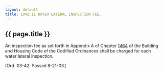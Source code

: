 ```yaml
---
layout: default 
title: 1042.11 WATER LATERAL INSPECTION FEE.
---
```


{{ page.title }}
----------------

An inspection fee as set forth in Appendix A of Chapter
[1464](58d37b9c.html) of the Building and Housing Code of the Codified
Ordinances shall be charged for each water lateral inspection.

(Ord. 03-42. Passed 8-21-03.)
